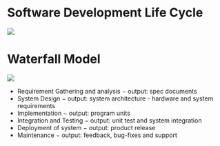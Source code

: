 # Software Development Life Cycle
![](https://quotesthatkeepmegoing.files.wordpress.com/2013/04/sdlc.png)

# Waterfall Model
![](https://www.tutorialspoint.com/sdlc/images/sdlc_waterfall_model.jpg)

- Requirement Gathering and analysis 
  − output: spec documents
- System Design 
  − output: system architecture - hardware and system requirements
- Implementation 
  − output: program units
- Integration and Testing 
  − output: unit test and system integration 
- Deployment of system 
  − output: product release
- Maintenance 
  − output: feedback, bug-fixes and support
  

